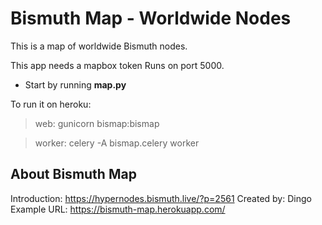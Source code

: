 # Bismuth Map - Worldwide Nodes
This is a map of worldwide Bismuth nodes.

 This app needs a mapbox token  Runs on port 5000.
 
 - Start by running **map.py**

 To run it on heroku:
 > web: gunicorn bismap:bismap
 
 > worker: celery -A bismap.celery worker

 ## About Bismuth Map
 Introduction: https://hypernodes.bismuth.live/?p=2561
 Created by: Dingo
 Example URL: https://bismuth-map.herokuapp.com/
